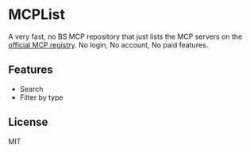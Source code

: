 # MCPList

A very fast, no BS MCP repository that just lists the MCP servers on the [official MCP registry](https://github.com/modelcontextprotocol/registry). No login, No account, No paid features.

## Features

* Search
* Filter by type

## License
MIT